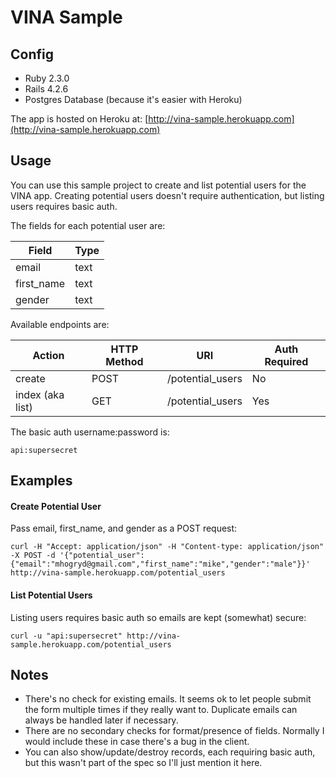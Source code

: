 # VINA Sample

## Config

* Ruby 2.3.0
* Rails 4.2.6
* Postgres Database (because it's easier with Heroku)

The app is hosted on Heroku at: [http://vina-sample.herokuapp.com](http://vina-sample.herokuapp.com)

## Usage

You can use this sample project to create and list potential users for the VINA app. Creating potential users doesn't require authentication, but listing users requires basic auth.

The fields for each potential user are:

| Field                 | Type |
| --------------------- |------|
| email                 | text |
| first_name            | text |
| gender                | text |

Available endpoints are:

| Action                | HTTP Method      | URI              | Auth Required |
| --------------------- |------------------| -----------------| ------------- |
| create                | POST             | /potential_users | No            |
| index (aka list)      | GET              | /potential_users | Yes           |

The basic auth username:password is:

```shell
api:supersecret
```

## Examples

#### Create Potential User

Pass email, first_name, and gender as a POST request:

```shell
curl -H "Accept: application/json" -H "Content-type: application/json" -X POST -d '{"potential_user":{"email":"mhogryd@gmail.com","first_name":"mike","gender":"male"}}' http://vina-sample.herokuapp.com/potential_users
```

#### List Potential Users

Listing users requires basic auth so emails are kept (somewhat) secure:

```shell
curl -u "api:supersecret" http://vina-sample.herokuapp.com/potential_users
```

## Notes

* There's no check for existing emails. It seems ok to let people submit the form multiple times if they really want to. Duplicate emails can always be handled later if necessary.
* There are no secondary checks for format/presence of fields. Normally I would include these in case there's a bug in the client.
* You can also show/update/destroy records, each requiring basic auth, but this wasn't part of the spec so I'll just mention it here.